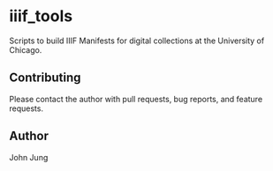 # iiif_tools

Scripts to build IIIF Manifests for digital collections at the University of
Chicago.

## Contributing

Please contact the author with pull requests, bug reports, and feature
requests.

## Author

John Jung
